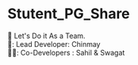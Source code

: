 # Stutent_PG_Share
:link:
Let's Do it As a Team.
<br>
🚩:
Lead Developer: Chinmay <br>
👨‍💻: Co-Developers : Sahil & Swagat 

